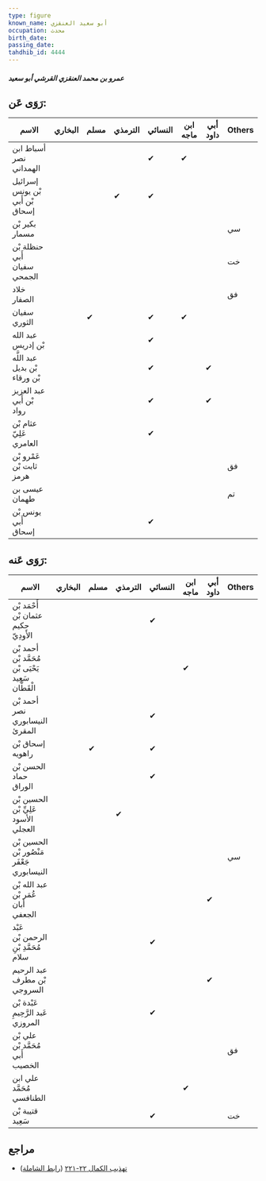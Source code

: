 ```yaml
---
type: figure
known_name: أبو سعيد العنقزي
occupation: محدث
birth_date:
passing_date:
tahdhib_id: 4444
---
```

##### عمرو بن محمد العنقزي القرشي أبو سعيد

## رَوَى عَن:
| الاسم                           | البخاري | مسلم | الترمذي | النسائي | ابن ماجه | أبي داود | Others |
| ------------------------------- | ------- | ---- | ------- | ------- | -------- | -------- | ------ |
| أسباط ابن نصر الهمداني          |         |      |         | ✔       | ✔        |          |        |
| إسرائيل بْن يونس بْن أَبي إسحاق |         |      | ✔       | ✔       |          |          |        |
| بكير بْن مسمار                  |         |      |         |         |          |          | سي     |
| حنظلة بْن أَبي سفيان الجمحي     |         |      |         |         |          |          | خت     |
| خلاد الصفار                     |         |      |         |         |          |          | فق     |
| سفيان الثوري                    |         | ✔    |         | ✔       | ✔        |          |        |
| عبد الله بْن إدريس              |         |      |         | ✔       |          |          |        |
| عبد اللَّه بْن بديل بْن ورقاء   |         |      |         | ✔       |          | ✔        |        |
| عبد العزيز بْن أَبي رواد        |         |      |         | ✔       |          | ✔        |        |
| عثام بْن عَلِيّ العامري         |         |      |         | ✔       |          |          |        |
| عَمْرو بْن ثابت بْن هرمز        |         |      |         |         |          |          | فق     |
| عيسى بن طهمان                   |         |      |         |         |          |          | تم     |
| يونس بْن أَبي إسحاق             |         |      |         | ✔       |          |          |        |
## رَوَى عَنه:
| الاسم                                               | البخاري | مسلم | الترمذي | النسائي | ابن ماجه | أبي داود | Others |
| --------------------------------------------------- | ------- | ---- | ------- | ------- | -------- | -------- | ------ |
| أَحْمَد بْن عثمان بْن حكيم الأَودِيّ                |         |      |         | ✔       |          |          |        |
| أحمد بْن مُحَمَّد بْن يَحْيَى بْن سَعِيد الْقَطَّان |         |      |         |         | ✔        |          |        |
| أحمد بْن نصر النيسابوري المقرئ                      |         |      |         | ✔       |          |          |        |
| إسحاق بْن راهويه                                    |         | ✔    |         | ✔       |          |          |        |
| الحسن بْن حماد الوراق                               |         |      |         | ✔       |          |          |        |
| الحسين بْن عَلِيِّ بْن الأسود العجلي                |         |      | ✔       |         |          |          |        |
| الحسين بْن مَنْصُور بْن جَعْفَر النيسابوري          |         |      |         |         |          |          | سي     |
| عبد الله بْن عُمَر بْن أبان الجعفي                  |         |      |         |         |          | ✔        |        |
| عَبْد الرحمن بْن مُحَمَّدِ بْنِ سلام                |         |      |         | ✔       |          |          |        |
| عبد الرحيم بْن مطرف السروجي                         |         |      |         |         |          | ✔        |        |
| عَبْدة بْن عَبد الرَّحِيمِ المروزي                  |         |      |         | ✔       |          |          |        |
| علي بْن مُحَمَّد بْن أَبي الخصيب                    |         |      |         |         |          |          | فق     |
| علي ابن مُحَمَّد الطنافسي                           |         |      |         |         | ✔        |          |        |
| قتيبة بْن سَعِيد                                    |         |      |         | ✔       |          |          | خت     |
## مراجع
- [تهذيب الكمال ٢٢-٢٢١](obsidian://open?vault=Tahdhib-al-Kamal&file=Figures/٤٤٤٤-عمرو%20بن%20محمد%20العنقزي%20القرشي%20أبو%20سعيد) ([رابط الشاملة](https://shamela.ws/book/3722/11474))